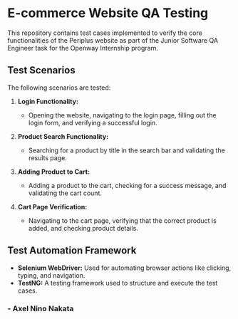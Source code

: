 # E-commerce Website QA Testing

This repository contains test cases implemented to verify the core functionalities of the Periplus website as part of the Junior Software QA Engineer task for the Openway Internship program.

## Test Scenarios

The following scenarios are tested:

1. **Login Functionality:**  
   - Opening the website, navigating to the login page, filling out the login form, and verifying a successful login.

2. **Product Search Functionality:**  
   - Searching for a product by title in the search bar and validating the results page.

3. **Adding Product to Cart:**  
   - Adding a product to the cart, checking for a success message, and validating the cart count.

4. **Cart Page Verification:**  
   - Navigating to the cart page, verifying that the correct product is added, and checking product details.

## Test Automation Framework

- **Selenium WebDriver:** Used for automating browser actions like clicking, typing, and navigation.
- **TestNG:** A testing framework used to structure and execute the test cases.

### - Axel Nino Nakata
